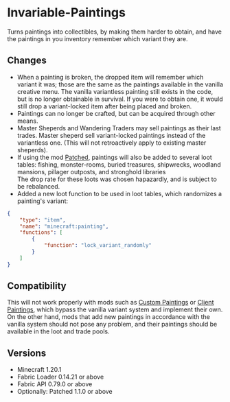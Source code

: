 # Invariable-Paintings

Turns paintings into collectibles, by making them harder to obtain, and have the paintings in you inventory remember which variant they are.

## Changes

- When a painting is broken, the dropped item will remember which variant it was; those are the same as the paintings available in the vanilla creative menu. The vanilla variantless painting still exists in the code, but is no longer obtainable in survival. If you were to obtain one, it would still drop a variant-locked item after being placed and broken.  
- Paintings can no longer be crafted, but can be acquired through other means.
- Master Sheperds and Wandering Traders may sell paintings as their last trades.
Master sheperd sell variant-locked paintings instead of the variantless one. (This will not retroactively apply to existing master sheperds).
- If using the mod [Patched](https://modrinth.com/mod/patched), paintings will also be added to several loot tables: fishing, monster-rooms, buried treasures, shipwrecks, woodland mansions, pillager outposts, and stronghold libraries  
The drop rate for these loots was chosen hapazardly, and is subject to be rebalanced.
- Added a new loot function to be used in loot tables, which randomizes a painting's variant:
```json
{
	"type": "item",
	"name": "minecraft:painting",
	"functions": [
		{
			"function": "lock_variant_randomly"
		}
	]
}
```

## Compatibility

This will not work properly with mods such as [Custom Paintings](https://modrinth.com/mod/custom-paintings-mod) or [Client Paintings](https://modrinth.com/mod/client-paintings), which bypass the vanilla variant system and implement their own.
On the other hand, mods that add new paintings in accordance with the vanilla system should not pose any problem, and their paintings should be available in the loot and trade pools.

## Versions

- Minecraft 1.20.1
- Fabric Loader 0.14.21 or above
- Fabric API 0.79.0 or above
- Optionally: Patched 1.1.0 or above
